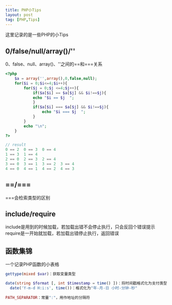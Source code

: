 ```yaml
---
title: PHP小Tips
layout: post
tag: [PHP,Tips]
---
```


这里记录的是一些PHP的小Tips

## 0/false/null/array()/''

0、false、null、array()、''之间的==和===关系

```PHP
<?php
	$a = array('',array(),0,false,null);
	for($i = 0;$i<=4;$i++){
		for($j = 0;$j <=4;$j++){
			if($a[$i] == $a[$j] && $i!==$j){
		    echo "$i == $j  ";
			}
			if($a[$i] === $a[$j] && $i!==$j){
				echo "$i === $j  ";
			}
		}
		echo "\n";
	}
?>

// result
0 == 2  0 == 3  0 == 4  
1 == 3  1 == 4  
2 == 0  2 == 3  2 == 4  
3 == 0  3 == 1  3 == 2  3 == 4  
4 == 0  4 == 1  4 == 2  4 == 3  
```


## ==/===

===会检索类型的区别

## include/require

include是用到的时候加载，若加载出错不会停止执行，只会反回个错误提示</br>
require是一开始就加载，若加载出错停止执行，返回错误

## 函数集锦

一个记录PHP函数的小表格

```PHP
gettype(mixed $var)：获取变量类型

date(string $format [, int $timestamp = time() ])：将时间戳格式化为支付类型
  date('Y-m-d H:i:s', time())：格式化为"年-月-日 小时-分钟-秒"
  
PATH_SEPARATOR：常量":"，用作地址的分隔符
```